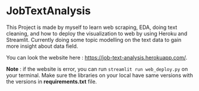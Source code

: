 # JobTextAnalysis

This Project is made by myself to learn web scraping, EDA, doing text cleaning, and how to deploy the visualization to web by using Heroku and Streamlit. Currently doing some topic modelling on the text data to gain more insight about data field.

You can look the website here : https://job-text-analysis.herokuapp.com/. 

**Note** : if the website is error, you can run `streamlit run web_deploy.py` on your terminal. Make sure the libraries on your local have same versions with the versions in **requirements.txt** file.
